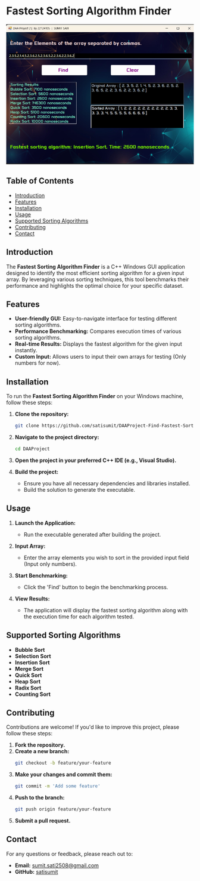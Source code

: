# Fastest Sorting Algorithm Finder

![Fastest Sorting Algorithm Finder](img/img1.png)

## Table of Contents
- [Introduction](#introduction)
- [Features](#features)
- [Installation](#installation)
- [Usage](#usage)
- [Supported Sorting Algorithms](#supported-sorting-algorithms)
- [Contributing](#contributing)
- [Contact](#contact)

## Introduction
The **Fastest Sorting Algorithm Finder** is a C++ Windows GUI application designed to identify the most efficient sorting algorithm for a given input array. By leveraging various sorting techniques, this tool benchmarks their performance and highlights the optimal choice for your specific dataset.

## Features
- **User-friendly GUI:** Easy-to-navigate interface for testing different sorting algorithms.
- **Performance Benchmarking:** Compares execution times of various sorting algorithms.
- **Real-time Results:** Displays the fastest algorithm for the given input instantly.
- **Custom Input:** Allows users to input their own arrays for testing (Only numbers for now).

## Installation
To run the **Fastest Sorting Algorithm Finder** on your Windows machine, follow these steps:

1. **Clone the repository:**
    ```bash
    git clone https://github.com/satisumit/DAAProject-Find-Fastest-Sorting-Algorithm.git
    ```

2. **Navigate to the project directory:**
    ```bash
    cd DAAProject
    ```

3. **Open the project in your preferred C++ IDE (e.g., Visual Studio).**

4. **Build the project:**
    - Ensure you have all necessary dependencies and libraries installed.
    - Build the solution to generate the executable.


## Usage
1. **Launch the Application:**
   - Run the executable generated after building the project.

2. **Input Array:**
   - Enter the array elements you wish to sort in the provided input field (Input only numbers).

3. **Start Benchmarking:**
   - Click the 'Find' button to begin the benchmarking process.

4. **View Results:**
   - The application will display the fastest sorting algorithm along with the execution time for each algorithm tested.

## Supported Sorting Algorithms
- **Bubble Sort**
- **Selection Sort**
- **Insertion Sort**
- **Merge Sort**
- **Quick Sort**
- **Heap Sort**
- **Radix Sort**
- **Counting Sort**

## Contributing
Contributions are welcome! If you'd like to improve this project, please follow these steps:

1. **Fork the repository.**
2. **Create a new branch:**
    ```bash
    git checkout -b feature/your-feature
    ```
3. **Make your changes and commit them:**
    ```bash
    git commit -m 'Add some feature'
    ```
4. **Push to the branch:**
    ```bash
    git push origin feature/your-feature
    ```
5. **Submit a pull request.**

## Contact
For any questions or feedback, please reach out to:

- **Email:** sumit.sati2508@gmail.com
- **GitHub:** [satisumit](https://github.com/satisumit)


